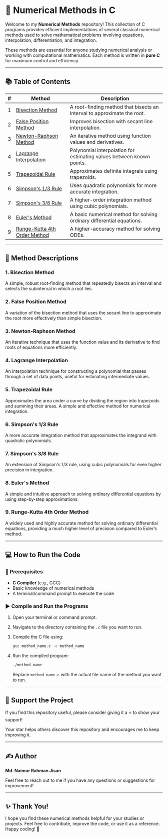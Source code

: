 # 🧮 Numerical Methods in C

Welcome to my **Numerical Methods** repository! This collection of C programs provides efficient implementations of several classical numerical methods used to solve mathematical problems involving equations, interpolation, differentiation, and integration.

These methods are essential for anyone studying numerical analysis or working with computational mathematics. Each method is written in **pure C** for maximum control and efficiency.

---

## 📚 Table of Contents

| **#** | **Method**                             | **Description**                                                       |
|-------|----------------------------------------|-----------------------------------------------------------------------|
| 1     | [Bisection Method](https://github.com/nr-jisan/Numerical-Methods-Coding/blob/a4bf220aa5ff5e5bf573e538c2e58078f595b481/Bisection.c)| A root-finding method that bisects an interval to approximate the root. |
| 2     | [False Position Method](https://github.com/nr-jisan/Numerical-Methods-Coding/blob/main/falsePosition.c)| Improves bisection with secant line interpolation.                      |
| 3     | [Newton-Raphson Method](https://github.com/nr-jisan/Numerical-Methods-Coding/blob/a4bf220aa5ff5e5bf573e538c2e58078f595b481/newtonRaphson.c) | An iterative method using function values and derivatives.             |
| 4     | [Lagrange Interpolation](#4-lagrange-interpolation) | Polynomial interpolation for estimating values between known points.   |
| 5     | [Trapezoidal Rule](#5-trapezoidal-rule)     | Approximates definite integrals using trapezoids.                      |
| 6     | [Simpson's 1/3 Rule](#6-simpsons-13-rule)  | Uses quadratic polynomials for more accurate integration.              |
| 7     | [Simpson's 3/8 Rule](#7-simpsons-38-rule)   | A higher-order integration method using cubic polynomials.            |
| 8     | [Euler's Method](#8-eulers-method)       | A basic numerical method for solving ordinary differential equations.  |
| 9     | [Runge-Kutta 4th Order Method](#9-runge-kutta-4th-order-method) | A higher-accuracy method for solving ODEs.                            |

---

## 📌 Method Descriptions

### 1. Bisection Method
A simple, robust root-finding method that repeatedly bisects an interval and selects the subinterval in which a root lies.

### 2. False Position Method
A variation of the bisection method that uses the secant line to approximate the root more effectively than simple bisection.

### 3. Newton-Raphson Method
An iterative technique that uses the function value and its derivative to find roots of equations more efficiently.

### 4. Lagrange Interpolation
An interpolation technique for constructing a polynomial that passes through a set of data points, useful for estimating intermediate values.

### 5. Trapezoidal Rule
Approximates the area under a curve by dividing the region into trapezoids and summing their areas. A simple and effective method for numerical integration.

### 6. Simpson's 1/3 Rule
A more accurate integration method that approximates the integrand with quadratic polynomials.

### 7. Simpson's 3/8 Rule
An extension of Simpson's 1/3 rule, using cubic polynomials for even higher precision in integration.

### 8. Euler's Method
A simple and intuitive approach to solving ordinary differential equations by using step-by-step approximations.

### 9. Runge-Kutta 4th Order Method
A widely used and highly accurate method for solving ordinary differential equations, providing a much higher level of precision compared to Euler’s method.

---

## 💻 How to Run the Code

### 🔧 Prerequisites

- **C Compiler** (e.g., GCC)
- Basic knowledge of numerical methods
- A terminal/command prompt to execute the code

### ▶️ Compile and Run the Programs

1. Open your terminal or command prompt.
2. Navigate to the directory containing the `.c` file you want to run.
3. Compile the C file using:

    ```bash
    gcc method_name.c -o method_name
    ```

4. Run the compiled program:

    ```bash
    ./method_name
    ```

    Replace `method_name.c` with the actual file name of the method you want to run.

---

## 🌟 Support the Project

If you find this repository useful, please consider giving it a ⭐ to show your support!

Your star helps others discover this repository and encourages me to keep improving it.

---

## ✍️ Author

**Md. Naimur Rahman Jisan**  

Feel free to reach out to me if you have any questions or suggestions for improvement!


---

## ✨ Thank You!

I hope you find these numerical methods helpful for your studies or projects. Feel free to contribute, improve the code, or use it as a reference. Happy coding! 🚀

